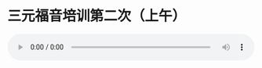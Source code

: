 # 三元福音培训第二次（上午）

<audio style="width: 100%;" preload="false" controls controlslist="nodownload"><source src="http://file.simai.life/audio/mp3/old/12205.mp3" type="audio/mpeg">Your browser does not support the audio element.</audio>


